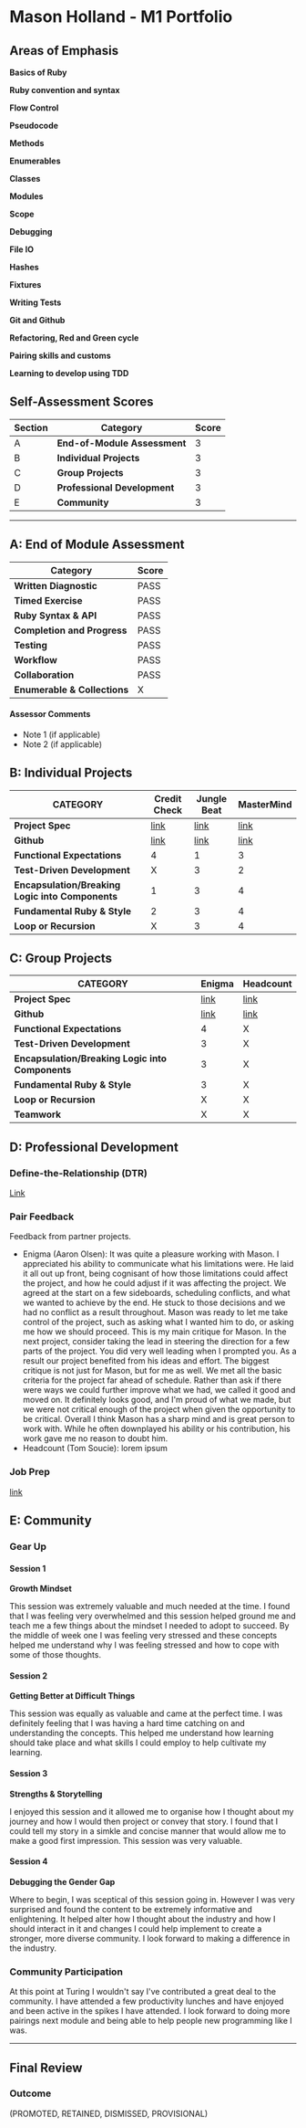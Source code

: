 # Mason Holland - M1 Portfolio

## Areas of Emphasis

**Basics of Ruby** 

**Ruby convention and syntax**

**Flow Control**

**Pseudocode**

**Methods**

**Enumerables**

**Classes**

**Modules**

**Scope**

**Debugging**

**File IO**

**Hashes**

**Fixtures**

**Writing Tests**

**Git and Github**

**Refactoring, Red and Green cycle**

**Pairing skills and customs**

**Learning to develop using TDD**


## Self-Assessment Scores

| Section | Category | Score |
| - | ----- | - |
| A | **End-of-Module Assessment** | 3 |
| B | **Individual Projects** | 3 |
| C | **Group Projects** | 3 |
| D | **Professional Development** | 3 |
| E | **Community** | 3 |

------------------------------------------------

## A: End of Module Assessment

| Category | Score |
| ----- | - |
| **Written Diagnostic** | PASS |
| **Timed Exercise** | PASS |
| **Ruby Syntax & API** | PASS |
| **Completion and Progress** | PASS |
| **Testing** | PASS |
| **Workflow** | PASS |
| **Collaboration** | PASS |
| **Enumerable & Collections** | X |

#### Assessor Comments

*   Note 1 (if applicable)
*   Note 2 (if applicable)


## B: Individual Projects

| CATEGORY | Credit Check | Jungle Beat | MasterMind |
| - | - | - | - |
| **Project Spec** | [link](http://backend.turing.io/module1/projects/credit_check) | [link](http://backend.turing.io/module1/projects/jungle_beat) | [link](http://backend.turing.io/module1/projects/mastermind) |
| **Github** | [link](https://github.com/MasonHolland/credit_check) | [link](https://github.com/MasonHolland/Jungle_Beat) | [link](https://github.com/MasonHolland/credit_check) |
| **Functional Expectations** | 4 | 1 | 3 |
| **Test-Driven Development** | X | 3 | 2 |
| **Encapsulation/Breaking Logic into Components** | 1 | 3 | 4 |
| **Fundamental Ruby & Style** | 2 | 3 | 4 |
| **Loop or Recursion** | X | 3 | 4 |


## C: Group Projects

| CATEGORY | Enigma | Headcount |
| - | - | - |
| **Project Spec** | [link](http://backend.turing.io/module1/projects/enigma) | [link](http://backend.turing.io/module1/projects/headcount) |
| **Github** | [link](https://github.com/MasonHolland/enigma) | [link](https://github.com/MasonHolland/headcount) |
| **Functional Expectations** | 4 | X |
| **Test-Driven Development** | 3 | X |
| **Encapsulation/Breaking Logic into Components** | 3 | X |
| **Fundamental Ruby & Style** | 3 | X |
| **Loop or Recursion** | X | X |
| **Teamwork** | X | X |

## D: Professional Development

### Define-the-Relationship (DTR)

[Link](https://gist.github.com/MasonHolland/2a1c899b7cb20998c6e63ef873f77ff7)

### Pair Feedback

Feedback from partner projects.

*   Enigma (Aaron Olsen): It was quite a pleasure working with Mason. I appreciated his ability to communicate what his limitations were. He laid it all out up front, being cognisant of how those limitations could affect the project, and how he could adjust if it was affecting the project. We agreed at the start on a few sideboards, scheduling conflicts, and what we wanted to achieve by the end. He stuck to those decisions and we had no conflict as a result throughout. Mason was ready to let me take control of the project, such as asking what I wanted him to do, or asking me how we should proceed. This is my main critique for Mason. In the next project, consider taking the lead in steering the direction for a few parts of the project.  You did very well leading when I prompted you. As a result our project benefited from his ideas and effort. The biggest critique is not just for Mason, but for me as well. We met all the basic criteria for the project far ahead of schedule. Rather than ask if there were ways we could further improve what we had, we called it good and moved on. It definitely looks good, and I'm proud of what we made, but we were not critical enough of the project when given the opportunity to be critical. Overall I think Mason has a sharp mind and is great person to work with. While he often downplayed his ability or his contribution, his work gave me no reason to doubt him.
*   Headcount (Tom Soucie): lorem ipsum

### Job Prep

[link](https://www.linkedin.com/in/mason-holland/)

## E: Community

### Gear Up

#### Session 1
**Growth Mindset**

This session was extremely valuable and much needed at the time. I found that I was feeling very overwhelmed and this session helped ground me and teach me a few things about the mindset I needed to adopt to succeed. By the middle of week one I was feeling very stressed and these concepts helped me understand why I was feeling stressed and how to cope with some of those thoughts. 

#### Session 2
**Getting Better at Difficult Things**

This session was equally as valuable and came at the perfect time. I was definitely feeling that I was having a hard time catching on and understanding the concepts. This helped me understand how learning should take place and what skills I could employ to help cultivate my learning. 

#### Session 3
**Strengths & Storytelling**

I enjoyed this session and it allowed me to organise how I thought about my journey and how I would then project or convey that story. I found that I could tell my story in a simkle and concise manner that would allow me to make a good first impression. This session was very valuable. 

#### Session 4
**Debugging the Gender Gap**

Where to begin, I was sceptical of this session going in. However I was very surprised and found the content to be extremely informative and enlightening. It helped alter how I thought about the industry and how I should interact in it and changes I could help implement to create a stronger, more diverse community. I look forward to making a difference in the industry.

### Community Participation
At this point at Turing I wouldn't say I've contributed a great deal to the community. I have attended a few   productivity lunches and have enjoyed and been active in the spikes I have attended. I look forward to doing more pairings next module and being able to help people new programming like I was.

-------------------------------------------------------------

## Final Review

### Outcome

(PROMOTED, RETAINED, DISMISSED, PROVISIONAL)
